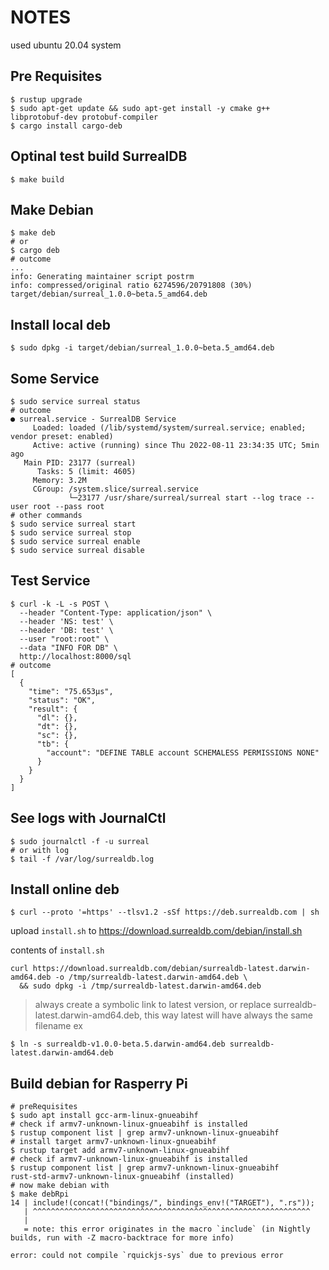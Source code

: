 # NOTES

used ubuntu 20.04 system

## Pre Requisites

```shell
$ rustup upgrade
$ sudo apt-get update && sudo apt-get install -y cmake g++ libprotobuf-dev protobuf-compiler
$ cargo install cargo-deb
```

## Optinal test build SurrealDB

```shell
$ make build
```

## Make Debian

```shell
$ make deb
# or 
$ cargo deb
# outcome
...
info: Generating maintainer script postrm
info: compressed/original ratio 6274596/20791808 (30%)
target/debian/surreal_1.0.0~beta.5_amd64.deb
```

## Install local deb

```shell
$ sudo dpkg -i target/debian/surreal_1.0.0~beta.5_amd64.deb 
```

## Some Service 

```shell
$ sudo service surreal status
# outcome
● surreal.service - SurrealDB Service
     Loaded: loaded (/lib/systemd/system/surreal.service; enabled; vendor preset: enabled)
     Active: active (running) since Thu 2022-08-11 23:34:35 UTC; 5min ago
   Main PID: 23177 (surreal)
      Tasks: 5 (limit: 4605)
     Memory: 3.2M
     CGroup: /system.slice/surreal.service
             └─23177 /usr/share/surreal/surreal start --log trace --user root --pass root
# other commands
$ sudo service surreal start
$ sudo service surreal stop
$ sudo service surreal enable
$ sudo service surreal disable
```

## Test Service

```shell
$ curl -k -L -s POST \
  --header "Content-Type: application/json" \
  --header 'NS: test' \
  --header 'DB: test' \
  --user "root:root" \
  --data "INFO FOR DB" \
  http://localhost:8000/sql
# outcome
[
  {
    "time": "75.653µs",
    "status": "OK",
    "result": {
      "dl": {},
      "dt": {},
      "sc": {},
      "tb": {
        "account": "DEFINE TABLE account SCHEMALESS PERMISSIONS NONE"
      }
    }
  }
]
```

## See logs with JournalCtl

```shell
$ sudo journalctl -f -u surreal
# or with log
$ tail -f /var/log/surrealdb.log
```

## Install online deb

```shell
$ curl --proto '=https' --tlsv1.2 -sSf https://deb.surrealdb.com | sh
```

upload `install.sh` to <https://download.surrealdb.com/debian/install.sh>

contents of `install.sh`

```shell
curl https://download.surrealdb.com/debian/surrealdb-latest.darwin-amd64.deb -o /tmp/surrealdb-latest.darwin-amd64.deb \
  && sudo dpkg -i /tmp/surrealdb-latest.darwin-amd64.deb
```

> always create a symbolic link to latest version, or replace surrealdb-latest.darwin-amd64.deb, this way latest will have always the same filename ex 

```shell
$ ln -s surrealdb-v1.0.0-beta.5.darwin-amd64.deb surrealdb-latest.darwin-amd64.deb
```

## Build debian for Rasperry Pi

```shell
# preRequisites
$ sudo apt install gcc-arm-linux-gnueabihf
# check if armv7-unknown-linux-gnueabihf is installed
$ rustup component list | grep armv7-unknown-linux-gnueabihf
# install target armv7-unknown-linux-gnueabihf
$ rustup target add armv7-unknown-linux-gnueabihf
# check if armv7-unknown-linux-gnueabihf is installed
$ rustup component list | grep armv7-unknown-linux-gnueabihf
rust-std-armv7-unknown-linux-gnueabihf (installed)
# now make debian with
$ make debRpi
14 | include!(concat!("bindings/", bindings_env!("TARGET"), ".rs"));
   | ^^^^^^^^^^^^^^^^^^^^^^^^^^^^^^^^^^^^^^^^^^^^^^^^^^^^^^^^^^^^^^
   |
   = note: this error originates in the macro `include` (in Nightly builds, run with -Z macro-backtrace for more info)

error: could not compile `rquickjs-sys` due to previous error
```
